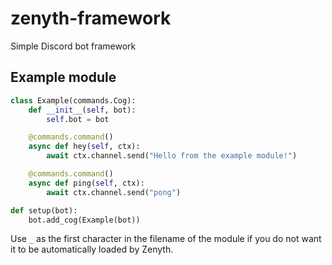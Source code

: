 # zenyth-framework
Simple Discord bot framework

## Example module
```python
class Example(commands.Cog):
    def __init__(self, bot):
        self.bot = bot

    @commands.command()
    async def hey(self, ctx):
        await ctx.channel.send("Hello from the example module!")

    @commands.command()
    async def ping(self, ctx):
        await ctx.channel.send("pong")

def setup(bot):
    bot.add_cog(Example(bot))
```
Use `_` as the first character in the filename of the module if you do not want it to be automatically loaded by Zenyth.
